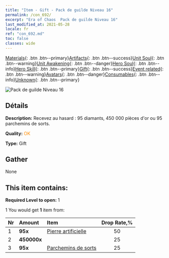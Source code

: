 ```yaml
---
title: "Item - Gift - Pack de guilde Niveau 16"
permalink: /con_692/
excerpt: "Era of Chaos  Pack de guilde Niveau 16"
last_modified_at: 2021-05-28
locale: fr
ref: "con_692.md"
toc: false
classes: wide
---
```

 [Materials](/ItemsFR/){: .btn .btn--primary}[Artifacts](/ItemsFR/Artifacts/){: .btn .btn--success}[Unit Soul](/ItemsFR/UnitSoul/){: .btn .btn--warning}[Unit Awakening](/ItemsFR/UnitAwakening/){: .btn .btn--danger}[Hero Soul](/ItemsFR/HeroSoul/){: .btn .btn--info}[Hero Skill](/ItemsFR/HeroSkill/){: .btn .btn--primary}[Gift](/ItemsFR/Gift/){: .btn .btn--success}[Event related](/ItemsFR/Events/){: .btn .btn--warning}[Avatars](/ItemsFR/Avatars/){: .btn .btn--danger}[Consumables](/ItemsFR/Consumables/){: .btn .btn--info}[Unknown](/ItemsFR/Unknown/){: .btn .btn--primary}

 ![Pack de guilde Niveau 16](/images/t/i_50002.png)

## Détails
 **Description:** Recevez au hasard : 95 diamants, 450 000 pièces d'or ou 95 parchemins de sorts.

 **Quality:** <span style="color: #FF8C00">OK</span>

 **Type:** Gift

## Gather

  None

## This item contains:

 **Required Level to open:** 1

 1 You would get **1** item  from:

  | Nr | Amount |     Item    | Drop Rate,% |
  |:---|:-------|:------------|:---------:|
  | 1 |  **95x** | [Pierre artificielle](/ItemsFR/art_188/) | 50 | 
  | 2 |  **450000x** | <i class="fas fa-coins"/> | 25 | 
  | 3 |  **95x** | [Parchemins de sorts](/ItemsFR/con_694/) | 25 | 
